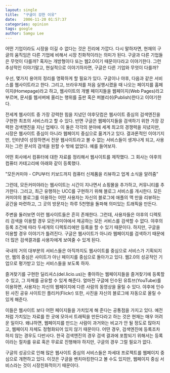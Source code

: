 ```yaml
---
layout: single
title:  "구글이 강한 이유"
date:   2006-11-20 01:57:37
categories: opinion
tags: google
author: Samgu Lee
---
```

어떤 기업이라도 시장을 이길 수 없다는 것은 진리에 가깝다. 다시 말하자면, 현재의 구글의 움직임은 다른 기업에 비해서 시장 친화적이라는 의미가 된다. 구글과 다른 기업들은 무엇이 다를까? 혹자는 개방형이다 또는 웹2.0이기 때문이다라고 이야기한다. 그런 추상적인 이야기말고, 현실적으로 이야기하자면, 구글은 다른 기업와 무엇이 다를까?

우선, 몇가지 용어의 정리를 명확하게 할 필요가 있다. 구글이나 야후, 다음과 같은 서비스를 웹사이트라고 한다. 그리고, 브라우져를 처음 실행시켰을 때 나오는 페이지를 홈페이지(Homepage)라고 하고, 웹사이트의 개별 페이지들을 웹페이지(Web Pages)라고 부르며, 문서를 웹서버에 올리는 행위를 출판 혹은 퍼블리쉬(Publish)한다고 이야기한다.

전세계 웹사이트 중 가장 강력한 힘을 지녔던 야후닷컴은 웹사이트 중심의 검색엔진을 구현한 최초의 서비스라고 할 수 있다. 반면 구글은 웹페이지들을 검색하기 위한 가장 강력한 검색엔진을 지닌 업체다. 이 둘은 각각의 분야에 세계 최고의 경쟁력을 지녔지만, 시장은 웹사이트 중심이 아니라 웹페이지 중심으로 옮겨가고 있다. 결과론적인 이야기지만, 인터넷이 성장하면서 전문 웹사이트라고 볼 수 없는 서비스들이 생겨나게 되고, 사용자는 그런 문서의 검색을 원할 수 밖에 없었다. 예를 들어보자.

어떤 회사에서 컴퓨터에 대한 자료를 정리해서 웹사이트를 제작했다. 그 회사는 야후의 컴퓨터 카테고리에 아래와 같이 등록했다.

"모든커미야 - CPU부터 키보드까지 컴퓨터 신제품을 리뷰하고 업계 소식을 알려줌"

그런데, 모든커미야라는 웹사이트는 시간이 지나면서 쇼핑몰을 추가하고, 커뮤니티를 추가한다. 그리고, 최근 유행하는 UCC를 구현하기 위해 블로그 서비스를 개시한다. 모든커미야의 블로그를 이용하는 어떤 사용자는 자신의 블로그에 애플의 맥 만을 리뷰하는 공간을 마련하고, 그 곳의 방문자는 하루 5천명을 돌파해 의미있는 트래픽을 만든다.

주변을 둘러보면 이런 웹사이트들은 흔히 존재한다. 그런데, 사용자들은 야후의 디렉토리 검색을 이용할 경우 모든커미야에서 제공하는 모든 서비스를 검색할 수 없다. 야후의 등록 조건에 따라 두세개의 디렉토리에만 등록을 할 수 있기 때문이다. 하지만, 구글을 이용할 경우 이야기가 틀려진다. 구글은 웹사이트가 아니라 웹페이지를 검색하기 때문에 더 많은 검색결과를 사용자에게 보여줄 수 있게 된다.

국내의 거의 대부분의 서비스들은 아직까지도 웹사이트를 중심으로 서비스가 기획되지만, 웹의 중심은 사이트가 아닌 페이지를 중심으로 돌아가고 있다. 웹2.0의 성공적인 기업으로 평가받고 있는 서비스들을 보도록 하자.

즐겨찾기를 구현한 딜리셔스(del.licio.us)는 좋아하는 웹페이지들을 즐겨찾기에 등록할 수 있고, 그 자체를 공유할 수 있게 해준다. 얼마전 구글에 인수된 유튜브(YouTube)를 이용하면, 사용자는 자신의 웹페이지에 다른 사람의 동영상을 올릴 수 있다. 야후에 인수된 사진 공유 사이트인 플리커(Flickr) 또한, 사진을 자신의 블로그에 자동으로 올릴 수 있게 해준다.

이들은 웹사이트 보다 어떤 페이지들을 가치있게 해 준다는 공통점을 가지고 있다. 예전처럼 가치있는 자료를 한 곳에 모아서 트래픽을 만든다라고 하는 것은 현재는 매우 어려운 일이다. 왜냐하면, 웹페이지를 만드는 사람이 과거와는 비교가 안 될 정도로 많아지고, 웹페이지 자체도 정형화되어 있지 않기 때문이다. 어떤 경우, 검색엔진에 등록조차 하지 않는 경우도 다반사다. 한국 검색엔진의 경우 검색 결과에 포함되기 위해서는 등록이라는 절차를 유료 혹은 무료로 진행해야 하지만, 구글의 경우 그럴 필요가 없다.

구글의 성공으로 인해 많은 웹사이트 중심의 서비스들은 차세대 프로젝트를 웹페이지 중심으로 개편하고 있다. 이것은 구글을 벤치마킹한다고 볼 수도 있지만, 웹페이지 중심 서비스라는 것이 시장친화적이기 때문이다.
